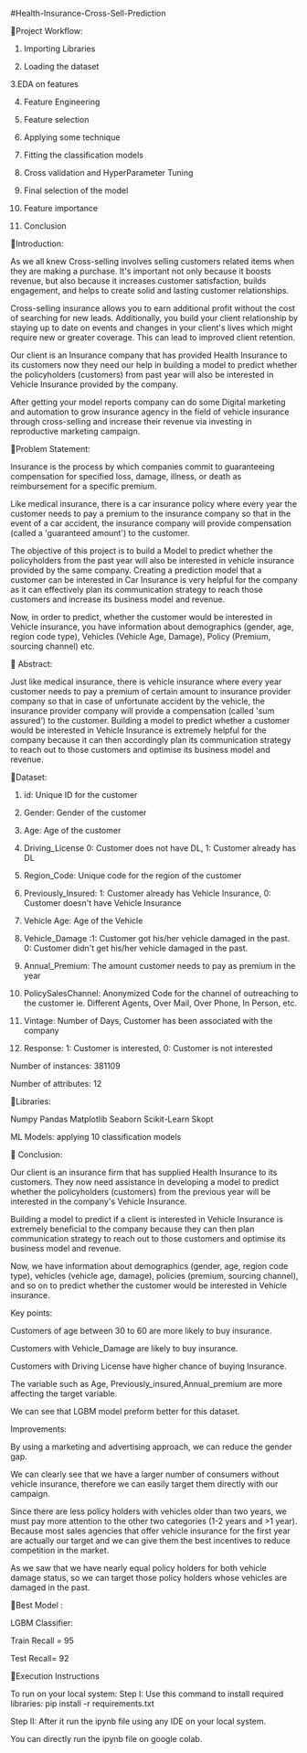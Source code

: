#Health-Insurance-Cross-Sell-Prediction

📖Project Workflow:

1. Importing Libraries

2. Loading the dataset

3.EDA on features

4. Feature Engineering

5. Feature selection

7. Applying some technique

8. Fitting the classification models

9. Cross validation and HyperParameter Tuning

10. Final selection of the model

11. Feature importance

12. Conclusion

📖Introduction:

As we all knew Cross-selling involves selling customers related items when they are making a purchase. It's important not only because it boosts revenue, but also because it increases customer satisfaction, builds engagement, and helps to create solid and lasting customer relationships.

Cross-selling insurance allows you to earn additional profit without the cost of searching for new leads. Additionally, you build your client relationship by staying up to date on events and changes in your client's lives which might require new or greater coverage. This can lead to improved client retention.

Our client is an Insurance company that has provided Health Insurance to its customers now they need our help in building a model to predict whether the policyholders (customers) from past year will also be interested in Vehicle Insurance provided by the company.

After getting your model reports company can do some Digital marketing and automation to grow insurance agency in the field of vehicle insurance through cross-selling and increase their revenue via investing in reproductive marketing campaign.


📖Problem Statement:

Insurance is the process by which companies commit to guaranteeing compensation for specified loss, damage, illness, or death as reimbursement for a specific premium.

Like medical insurance, there is a car insurance policy where every year the customer needs to pay a premium to the insurance company so that in the event of a car accident, the insurance company will provide compensation (called a 'guaranteed amount') to the customer.

The objective of this project is to build a Model to predict whether the policyholders from the past year will also be interested in vehicle insurance provided by the same company. Creating a prediction model that a customer can be interested in Car Insurance is very helpful for the company as it can effectively plan its communication strategy to reach those customers and increase its business model and revenue.

Now, in order to predict, whether the customer would be interested in Vehicle insurance, you have information about demographics (gender, age, region code type), Vehicles (Vehicle Age, Damage), Policy (Premium, sourcing channel) etc.

📖 Abstract:

Just like medical insurance, there is vehicle insurance where every year customer needs to pay a premium of certain amount to insurance provider company so that in case of unfortunate accident by the vehicle, the insurance provider company will provide a compensation (called 'sum assured’) to the customer. Building a model to predict whether a customer would be interested in Vehicle Insurance is extremely helpful for the company because it can then accordingly plan its communication strategy to reach out to those customers and optimise its business model and revenue.


📖Dataset:

1. id: Unique ID for the customer

2. Gender: Gender of the customer

3. Age:  Age of the customer

4. Driving_License 0: Customer does not have DL, 1: Customer already has DL

5. Region_Code: Unique code for the region of the customer

6. Previously_Insured: 1: Customer already has Vehicle Insurance, 0: Customer doesn't have Vehicle Insurance

7. Vehicle Age:  Age of the Vehicle

8. Vehicle_Damage :1: Customer got his/her vehicle damaged in the past. 0: Customer didn't get his/her vehicle damaged in the past.

9. Annual_Premium: The amount customer needs to pay as premium in the year

10. PolicySalesChannel:  Anonymized Code for the channel of outreaching to the customer ie. Different Agents, Over Mail, Over Phone, In Person, etc.

11. Vintage: Number of Days, Customer has been associated with the company

12. Response:  1: Customer is interested, 0: Customer is not interested


Number of instances: 381109

Number of attributes: 12


📖Libraries:

Numpy
Pandas
Matplotlib
Seaborn
Scikit-Learn
Skopt


ML Models: applying 10 classification models






📖 Conclusion:

Our client is an insurance firm that has supplied Health Insurance to its customers. They now need assistance in developing a model to predict whether the policyholders (customers) from the previous year will be interested in the company's Vehicle Insurance.

Building a model to predict if a client is interested in Vehicle Insurance is extremely beneficial to the company because they can then plan communication strategy to reach out to those customers and optimise its business model and revenue.

Now, we have information about demographics (gender, age, region code type), vehicles (vehicle age, damage), policies (premium, sourcing channel), and so on to predict whether the customer would be interested in Vehicle insurance.


Key points:

Customers of age between 30 to 60 are more likely to buy insurance.

Customers with Vehicle_Damage are likely to buy insurance.

Customers with Driving License have higher chance of buying Insurance.

The variable such as Age, Previously_insured,Annual_premium are more affecting the target variable.

We can see that LGBM model preform better for this dataset.


Improvements:

By using a marketing and advertising approach, we can reduce the gender gap.

We can clearly see that we have a larger number of consumers without vehicle insurance, therefore we can easily target them directly with our campaign.

Since there are less policy holders with vehicles older than two years, we must pay more attention to the other two categories (1-2 years and >1 year). Because most sales agencies that offer vehicle insurance for the first year are actually our target and we can give them the best incentives to reduce competition in the market.

As we saw that we have nearly equal policy holders for both vehicle damage status, so we can target those policy holders whose vehicles are damaged in the past.



📖Best Model :

LGBM Classifier:

Train Recall = 95

Test Recall= 92



📖Execution Instructions

To run on your local system:
Step I: Use this command to install required libraries: pip install -r requirements.txt

Step II: After it run the ipynb file using any IDE on your local system.

You can directly run the ipynb file on google colab.
